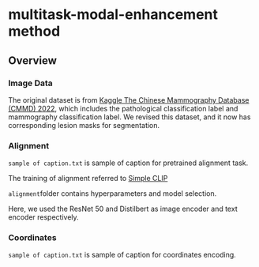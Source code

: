 # multitask-modal-enhancement method
## Overview

### Image Data
The original dataset is from [Kaggle The Chinese Mammography Database (CMMD) 2022](https://www.kaggle.com/datasets/tommyngx/cmmd2022), which includes the pathological classification label and mammography classification label. 
We revised this dataset, and it now has corresponding lesion masks for segmentation.

### Alignment

```sample of caption.txt``` is sample of caption for pretrained alignment task.

The training of alignment referred to [Simple CLIP](https://github.com/moein-shariatnia/OpenAI-CLIP?tab=readme-ov-file)

```alignment```folder contains hyperparameters and model selection.

Here, we used the ResNet 50 and Distilbert as image encoder and text encoder respectively.

### Coordinates

```sample of caption.txt``` is sample of caption for coordinates encoding.

